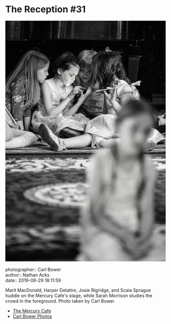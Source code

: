 # The Reception #31

![Marit MacDonald, Harper Delattre, Josie Rigridge, and Scaia Sprague huddle on the Mercury Cafe's stage](assets/2019-06-29-set-3-the-reception-31.webp)

photographer:: Carl Bower  
author:: Nathan Acks  
date:: 2019-06-29 18:11:59

Marit MacDonald, Harper Delattre, Josie Rigridge, and Scaia Sprague huddle on the Mercury Cafe's stage, while Sarah Morrison studies the crowd in the foreground. Photo taken by Carl Bower.

* [The Mercury Cafe](http://mercurycafe.com)
* [Carl Bower Photos](https://carlbowerphotos.com)
